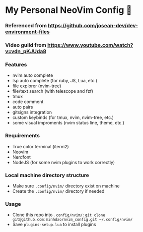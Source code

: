 # My Personal NeoVim Config 🚀

### Referenced from https://github.com/josean-dev/dev-environment-files
### Video guild from https://www.youtube.com/watch?v=vdn_pKJUda8

### Features
- nvim auto complete
- lsp auto complete (for ruby, JS, Lua, etc.)
- file explorer (nvim-tree)
- file/text search (with telescope and fzf)
- tmux
- code comment
- auto pairs
- gitsigns integration
- custom keybinds (for tmux, nvim, nvim-tree, etc.)
- some visual improments (nvim status line, theme, etc.)

### Requirements
- True color terminal (iterm2)
- Neovim
- Nerdfont
- NodeJS (for some nvim plugins to work correctly)

### Local machine directory structure
- Make sure `.config/nvim/` directory exist on machine
- Create the `.config/nvim/` directory if needed

### Usage
- Clone this repo into `.config/nvim/`: `git clone git@github.com:minhdao/nvim_config.git ~/.config/nvim/`
- Save `plugins-setup.lua` to install plugins

